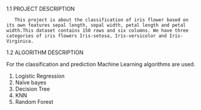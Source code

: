 1.1 PROJECT DESCRIPTION

       This project is about the classification of iris flower based on its own features sepal length, sepal width, petal length and petal width.This dataset contains 150 rows and six columns. We have three categories of iris flowers Iris-setosa, Iris-versicolor and Iris-Virginica.

1.2 ALGORITHM DESCRIPTION

  For the classification and prediction Machine Learning algorithms are used.

1.	Logistic Regression
2.	Naïve bayes
3.	Decision Tree
4.	KNN
5.	Random Forest


